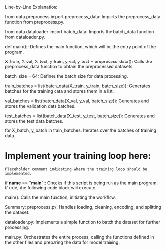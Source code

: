 Line-by-Line Explanation:

from data.preprocess import preprocess_data:
    Imports the preprocess_data function from preprocess.py.

from data.dataloader import batch_data:
    Imports the batch_data function from dataloader.py.

def main()::
    Defines the main function, which will be the entry point of the program.

X_train, X_val, X_test, y_train, y_val, y_test = preprocess_data():
    Calls the preprocess_data function to obtain the preprocessed datasets.

batch_size = 64:
    Defines the batch size for data processing.

train_batches = list(batch_data(X_train, y_train, batch_size)):
    Generates batches for the training data and stores them in a list.

val_batches = list(batch_data(X_val, y_val, batch_size)):
    Generates and stores the validation data batches.

test_batches = list(batch_data(X_test, y_test, batch_size)):
    Generates and stores the test data batches.

for X_batch, y_batch in train_batches:
    Iterates over the batches of training data.

# Implement your training loop here:
    Placeholder comment indicating where the training loop should be implemented.

if __name__ == "__main__"::
    Checks if this script is being run as the main program. If true, the following code block will execute.

main():
    Calls the main function, initiating the workflow.

Summary:
preprocess.py: Handles loading, cleaning, encoding, and splitting the dataset.

dataloader.py: Implements a simple function to batch the dataset for further processing.

main.py: Orchestrates the entire process, calling the functions defined in the other files and preparing the data for model training.